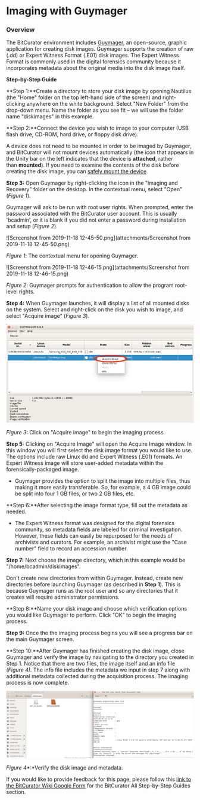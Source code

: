 Imaging with Guymager
=====================





### **Overview**

The BitCurator environment includes [Guymager](https://guymager.sourceforge.io), an open-source, graphic application for creating disk images. Guymager supports the creation of raw (.dd) or Expert Witness Format (.E01) disk images. The Expert Witness Format is commonly used in the digital forensics community because it incorporates metadata about the original media into the disk image itself.

**Step-by-Step Guide**

**Step 1:**Create a directory to store your disk image by opening Nautilus (the "Home" folder on the top left-hand side of the screen) and right-clicking anywhere on the white background. Select "New Folder" from the drop-down menu. Name the folder as you see fit – we will use the folder name "diskimages" in this example.

**Step 2:**Connect the device you wish to image to your computer (USB flash drive, CD-ROM, hard drive, or floppy disk drive).

A device does not need to be mounted in order to be imaged by Guymager, and BitCurator will not mount devices automatically (the icon that appears in the Unity bar on the left indicates that the device is **attached**, rather than **mounted**). If you need to examine the contents of the disk before creating the disk image, you can [safely mount the device](https://confluence.educopia.org/display/BC/Safely+Mount+Devices).





**Step 3:** Open Guymager by right-clicking the icon in the "Imaging and Recovery" folder on the desktop. In the contextual menu, select "Open" (*Figure 1*).

Guymager will ask to be run with root user rights. When prompted, enter the password associated with the BitCurator user account. This is usually 'bcadmin', or it is blank if you did not enter a password during installation and setup (*Figure* *2*).





![Screenshot from 2019-11-18 12-45-50.png](attachments/Screenshot from 2019-11-18 12-45-50.png)

*Figure 1*: The contextual menu for opening Guymager.

![Screenshot from 2019-11-18 12-46-15.png](attachments/Screenshot from 2019-11-18 12-46-15.png)

*Figure 2*: Guymager prompts for authentication to allow the program root-level rights. 







**Step 4:** When Guymager launches, it will display a list of all mounted disks on the system. Select and right-click on the disk you wish to image, and select "Acquire image" (*Figure 3*).





![guymager1.png](attachments/guymager1.png)

*Figure 3:* Click on "Acquire image" to begin the imaging process.  








**Step 5:** Clicking on "Acquire Image" will open the Acquire Image window. In this window you will first select the disk image format you would like to use. The options include raw Linux dd and Expert Witness (.E01) formats. An Expert Witness image will store user-added metadata within the forensically-packaged image. 

* Guymager provides the option to split the image into multiple files, thus making it more easily transferable. So, for example, a 4 GB image could be split into four 1 GB files, or two 2 GB files, etc.

**Step 6:**After selecting the image format type, fill out the metadata as needed. 

* The Expert Witness format was designed for the digital forensics community, so metadata fields are labeled for criminal investigation. However, these fields can easily be repurposed for the needs of archivists and curators. For example, an archivist might use the "Case number" field to record an accession number.

**Step 7:** Next choose the image directory, which in this example would be "/home/bcadmin/diskimages". 

Don't create new directories from within Guymager. Instead, create new directories before launching Guymager (as described in **Step 1**). This is because Guymager runs as the root user and so any directories that it creates will require administrator permissions. 

**Step 8:**Name your disk image and choose which verification options you would like Guymager to perform. Click "OK" to begin the imaging process.

**Step 9:** Once the the imaging process begins you will see a progress bar on the main Guymager screen.







**Step 10:**After Guymager has finished creating the disk image, close Guymager and verify the image by navigating to the directory you created in Step 1. Notice that there are two files, the image itself and an info file *(Figure 4).* The info file includes the metadata we input in step 7 along with additional metadata collected during the acquisition process. The imaging process is now complete.





![Guymager3.png](attachments/Guymager3.png)

*Figure 4**:*Verify the disk image and metadata.  








 If you would like to provide feedback for this page, please follow this [link to the BitCurator Wiki Google Form](https://docs.google.com/forms/d/e/1FAIpQLSelmRx1VmgDEg3dU5_8cXZy9MZ5v8_sAl-Ur2nPFLAi6Lvu2w/viewform?usp=sf_link) for the BitCurator All Step-by-Step Guides section.


